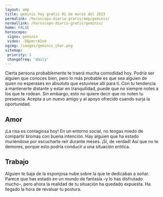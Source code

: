 ```yaml
---
layout: amp
title: geminis hoy gratis 01 de marzo del 2023 
permalink: /horoscopo-diario-gratis/amp/geminis/
normallink: /horoscopo-diario-gratis/geminis/
home: FALSE
horoscopo:
 signo: geminis
 video: -DQpmrrAIeU
ogimg: /images/geminis_char.png
sitemap:
 priority: 1
 changefreq: 'daily'
---
```



Cierta persona probablemente te traerá mucha comodidad hoy. Podría ser alguien que conoces bien, pero lo más probable es que sea alguien de quien no esperases en absoluto que estuviese allí para ti. Con tu tendencia a mantenerte distante y estar en tranquilidad, puede que no siempre notes a los que te rodean. Sin embargo, esto no quiere decir que no noten tu presencia. Acepta a un nuevo amigo y al apoyo ofrecido cuando surja la oportunidad.

## Amor

¡La risa es contagiosa hoy! En un entorno social, no tengas miedo de compartir bromas con buena intención. Hay alguien que ha estado muriéndose por escucharte reír durante meses. ¡Sí, de verdad! Así que no te demores, porque esto podría conducir a una situación erótica.

## Trabajo

Alguien te baja de la esponjosa nube sobre la que te dedicabas a soñar. Parece que has estado en un mundo de fantasía –y lo has disfrutado mucho–, pero ahora la realidad de tu situación ha quedado expuesta. Ha llegado la hora de revaluar tu postura.
